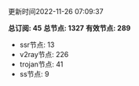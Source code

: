 更新时间2022-11-26 07:09:37

**总订阅: 45**
**总节点: 1327**
**有效节点: 289**
- ssr节点: 13
- v2ray节点: 226
- trojan节点: 41
- ss节点: 9
